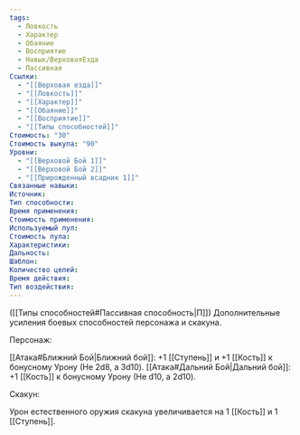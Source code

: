 ```yaml
---
tags:
  - Ловкость
  - Характер
  - Обаяние
  - Восприятие
  - Навык/ВерховаяЕзда
  - Пассивная
Ссылки:
  - "[[Верховая езда]]"
  - "[[Ловкость]]"
  - "[[Характер]]"
  - "[[Обаяние]]"
  - "[[Восприятие]]"
  - "[[Типы способностей]]"
Стоимость: "30"
Стоимость выкупа: "90"
Уровни:
  - "[[Верховой Бой 1]]"
  - "[[Верховой Бой 2]]"
  - "[[Прирожденный всадник 1]]"
Связанные навыки:
Источник:
Тип способности:
Время применения:
Стоимость применения:
Используемый пул:
Стоимость пула:
Характеристики:
Дальность:
Шаблон:
Количество целей:
Время действия:
Тип воздействия:
---
```

([[Типы способностей#Пассивная способность|П]]) Дополнительные усиления боевых способностей персонажа и скакуна. 

Персонаж:

[[Атака#Ближний Бой|Ближний бой]]: +1 [[Ступень]] и +1 [[Кость]] к бонусному Урону (Не 2d8, а 3d10).
[[Атака#Дальний Бой|Дальний бой]]: +1 [[Кость]] к бонусному Урону (Не d10, а 2d10).

Скакун:

Урон естественного оружия скакуна увеличивается на 1 [[Кость]] и 1 [[Ступень]].

